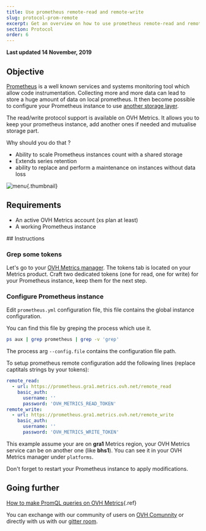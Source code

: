 ```yaml
---
title: Use prometheus remote-read and remote-write
slug: protocol-prom-remote
excerpt: Get an overview on how to use prometheus remote-read and remote-write for Metrics
section: Protocol
order: 6
---
```


**Last updated 14 November, 2019**

## Objective

[Prometheus](https://prometheus.io/) is a well known services and systems monitoring tool which allow code instrumentation.
Collecting more and more data can lead to store a huge amount of data on local prometheus. It then become possible to configure your Prometheus instance to use [another storage layer](https://prometheus.io/docs/operating/integrations/#remote-endpoints-and-storage).

The read/write protocol support is available on OVH Metrics. It allows you to keep your prometheus instance, add another ones if needed and mutualise storage part.

Why should you do that ?

- Ability to scale Prometheus instances count with a shared storage
- Extends series retention
- ability to replace and perform a maintenance on instances without data loss

![menu](images/remote.png){.thumbnail}

## Requirements

- An active OVH Metrics account (xs plan at least)
- A working Prometheus instance

## Instructions

### Grep some tokens

Let's go to your [OVH Metrics manager](https://www.ovh.com/manager/cloud/index.html#/). The tokens tab is located on your Metrics product.
Craft two dedicated tokens (one for read, one for write) for your Prometheus instance, keep them for the next step.

### Configure Prometheus instance

Edit `prometheus.yml` configuration file, this file contains the global instance configuration.

You can find this file by greping the process which use it.

```sh
ps aux | grep prometheus | grep -v 'grep'
```

The process arg `--config.file` contains the configuration file path.

To setup prometheus remote configuration add the following lines (replace captitals strings by your tokens):

```yaml
remote_read:
  - url: https://prometheus.gra1.metrics.ovh.net/remote_read
    basic_auth:
      username: ''
      password: 'OVH_METRICS_READ_TOKEN'
remote_write:
  - url: https://prometheus.gra1.metrics.ovh.net/remote_write
    basic_auth:
      username: ''
      password: 'OVH_METRICS_WRITE_TOKEN'
```

This example assume your are on __gra1__ Metrics region, your OVH Metrics service can be on another one (like __bhs1__).
You can see it in your OVH Metrics manager under `platforms`.

Don't forget to restart your Prometheus instance to apply modifications.

## Going further

[How to make PromQL queries on OVH Metrics](../protocol_prometheus/){.ref}

You can exchange with our community of users on [OVH Comunnity](https://community.ovh.com/c/platform/data-platforms) or directly with us with our [gitter room](https://gitter.im/ovh/metrics).
